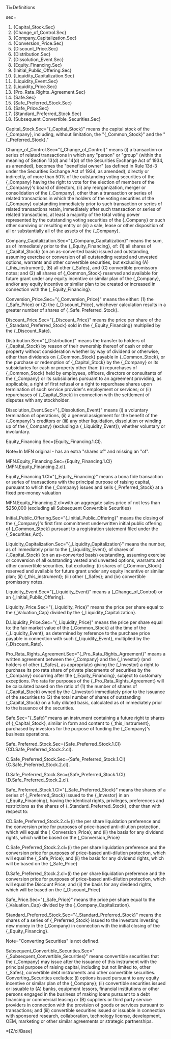 Ti=Definitions

sec=<ol type="none"><li>{Capital_Stock.Sec}<li>{Change_of_Control.Sec}<li>{Company_Capitalization.Sec}<li>{Conversion_Price.Sec}<li>{Discount_Price.Sec}<li>{Distribution.Sec}<li>{Dissolution_Event.Sec}<li>{Equity_Financing.Sec}<li>{Initial_Public_Offering.Sec}<li>{Liquidity_Capitalization.Sec}<li>{Liquidity_Event.Sec}<li>{Liquidity_Price.Sec}<li>{Pro_Rata_Rights_Agreement.Sec}<li>{Safe.Sec}<li>{Safe_Preferred_Stock.Sec}<li>{Safe_Price.Sec}<li>{Standard_Preferred_Stock.Sec}<li>{Subsequent_Convertible_Securities.Sec}</ol>

Capital_Stock.Sec="{_Capital_Stock}" means the capital stock of the {_Company}, including, without limitation, the "{_Common_Stock}" and the "{_Preferred_Stock}."

Change_of_Control.Sec="{_Change_of_Control}" means (i) a transaction or series of related transactions in which any "person" or "group" (within the meaning of Section 13(d) and 14(d) of the Securities Exchange Act of 1934, as amended), becomes the "beneficial owner" (as defined in Rule 13d-3 under the Securities Exchange Act of 1934, as amended), directly or indirectly, of more than 50% of the outstanding voting securities of the {_Company} having the right to vote for the election of members of the {_Company}'s board of directors, (ii) any reorganization, merger or consolidation of the {_Company}, other than a transaction or series of related transactions in which the holders of the voting securities of the {_Company} outstanding immediately prior to such transaction or series of related transactions retain, immediately after such transaction or series of related transactions, at least a majority of the total voting power represented by the outstanding voting securities of the {_Company} or such other surviving or resulting entity or (iii) a sale, lease or other disposition of all or substantially all of the assets of the {_Company}.

Company_Capitalization.Sec="{_Company_Capitalization}" means the sum, as of immediately prior to the {_Equity_Financing}, of: (1) all shares of {_Capital_Stock} (on an as-converted basis) issued and outstanding, assuming exercise or conversion of all outstanding vested and unvested options, warrants and other convertible securities, but excluding (A) {_this_instrument}, (B) all other {_Safes}, and (C) convertible promissory notes; and (2) all shares of {_Common_Stock} reserved and available for future grant under any equity incentive or similar plan of the {_Company}, and/or any equity incentive or similar plan to be created or increased in connection with the {_Equity_Financing}.

Conversion_Price.Sec="{_Conversion_Price}" means the either: (1) the {_Safe_Price} or (2) the {_Discount_Price}, whichever calculation results in a greater number of shares of {_Safe_Preferred_Stock}.

Discount_Price.Sec="{_Discount_Price}" means the price per share of the {_Standard_Preferred_Stock} sold in the {_Equity_Financing} multiplied by the {_Discount_Rate}. 

Distribution.Sec="{_Distribution}" means the transfer to holders of {_Capital_Stock} by reason of their ownership thereof of cash or other property without consideration whether by way of dividend or otherwise, other than dividends on {_Common_Stock} payable in {_Common_Stock}, or the purchase or redemption of {_Capital_Stock} by the {_Company} or its subsidiaries for cash or property other than: (i) repurchases of {_Common_Stock} held by employees, officers, directors or consultants of the {_Company} or its subsidiaries pursuant to an agreement providing, as applicable, a right of first refusal or a right to repurchase shares upon termination of such service provider's employment or services; or (ii) repurchases of {_Capital_Stock} in connection with the settlement of disputes with any stockholder.

Dissolution_Event.Sec="{_Dissolution_Event}" means (i) a voluntary termination of operations, (ii) a general assignment for the benefit of the {_Company}'s creditors or (iii) any other liquidation, dissolution or winding up of the {_Company} (excluding a {_Liquidity_Event}), whether voluntary or involuntary.

Equity_Financing.Sec={Equity_Financing.1.Cl}.

Note=In MFN original - has an extra "shares of" and missing an "of".

MFN.Equity_Financing.Sec={Equity_Financing.1.Cl} {MFN.Equity_Financing.2.cl}.

Equity_Financing.1.Cl="{_Equity_Financing}" means a bona fide transaction or series of transactions with the principal purpose of raising capital, pursuant to which the {_Company} issues and sells {_Preferred_Stock} at a fixed pre-money valuation

MFN.Equity_Financing.2.cl=with an aggregate sales price of not less than $250,000 (excluding all Subsequent Convertible Securities)

Initial_Public_Offering.Sec="{_Initial_Public_Offering}" means the closing of the {_Company}'s first firm commitment underwritten initial public offering of {_Common_Stock} pursuant to a registration statement filed under the {_Securities_Act}.

Liquidity_Capitalization.Sec="{_Liquidity_Capitalization}" means the number, as of immediately prior to the {_Liquidity_Event}, of shares of {_Capital_Stock} (on an as-converted basis) outstanding, assuming exercise or conversion of all outstanding vested and unvested options, warrants and other convertible securities, but excluding: (i) shares of {_Common_Stock} reserved and available for future grant under any equity incentive or similar plan; (ii) {_this_instrument}; (iii) other {_Safes}; and (iv) convertible promissory notes.

Liquidity_Event.Sec="{_Liquidity_Event}" means a {_Change_of_Control} or an {_Initial_Public_Offering}. 

Liquidity_Price.Sec="{_Liquidity_Price}" means the price per share equal to the {_Valuation_Cap} divided by the {_Liquidity_Capitalization}. 

D.Liquidity_Price.Sec="{_Liquidity_Price}" means the price per share equal to: the fair market value of the {_Common_Stock} at the time of the {_Liquidity_Event}, as determined by reference to the purchase price payable in connection with such {_Liquidity_Event}, multiplied by the {_Discount_Rate}. 

Pro_Rata_Rights_Agreement.Sec="{_Pro_Rata_Rights_Agreement}" means a written agreement between the {_Company} and the {_Investor} (and holders of other {_Safes}, as appropriate) giving the {_Investor} a right to purchase its pro rata share of private placements of securities by the {_Company} occurring after the {_Equity_Financing}, subject to customary exceptions.  Pro rata for purposes of the {_Pro_Rata_Rights_Agreement} will be calculated based on the ratio of (1) the number of shares of {_Capital_Stock} owned by the {_Investor} immediately prior to the issuance of the securities to (2) the total number of shares of outstanding {_Capital_Stock} on a fully diluted basis, calculated as of immediately prior to the issuance of the securities.    

Safe.Sec="{_Safe}" means an instrument containing a future right to shares of {_Capital_Stock}, similar in form and content to {_this_instrument}, purchased by investors for the purpose of funding the {_Company}'s business operations.

Safe_Preferred_Stock.Sec={Safe_Preferred_Stock.1.Cl} {CD.Safe_Preferred_Stock.2.cl}.

C.Safe_Preferred_Stock.Sec={Safe_Preferred_Stock.1.Cl} {C.Safe_Preferred_Stock.2.cl}.

D.Safe_Preferred_Stock.Sec={Safe_Preferred_Stock.1.Cl} {D.Safe_Preferred_Stock.2.cl}.

Safe_Preferred_Stock.1.Cl="{_Safe_Preferred_Stock}" means the shares of a series of {_Preferred_Stock} issued to the {_Investor} in an {_Equity_Financing}, having the identical rights, privileges, preferences and restrictions as the shares of {_Standard_Preferred_Stock}, other than with respect to: 

CD.Safe_Preferred_Stock.2.cl=(i) the per share liquidation preference and the conversion price for purposes of price-based anti-dilution protection, which will equal the {_Conversion_Price}; and (ii) the basis for any dividend rights, which will be based on the {_Conversion_Price}

C.Safe_Preferred_Stock.2.cl=(i) the per share liquidation preference and the conversion price for purposes of price-based anti-dilution protection, which will equal the {_Safe_Price}; and (ii) the basis for any dividend rights, which will be based on the {_Safe_Price}

D.Safe_Preferred_Stock.2.cl=(i) the per share liquidation preference and the conversion price for purposes of price-based anti-dilution protection, which will equal the Discount Price; and (ii) the basis for any dividend rights, which will be based on the {_Discount_Price}

Safe_Price.Sec="{_Safe_Price}" means the price per share equal to the {_Valuation_Cap} divided by the {_Company_Capitalization}.

Standard_Preferred_Stock.Sec="{_Standard_Preferred_Stock}" means the shares of a series of {_Preferred_Stock} issued to the investors investing new money in the {_Company} in connection with the initial closing of the {_Equity_Financing}.

Note="Converting Securities" is not defined.

Subsequent_Convertible_Securities.Sec="{_Subsequent_Convertible_Securities}" means convertible securities that the {_Company} may issue after the issuance of this instrument with the principal purpose of raising capital, including but not limited to, other {_Safes}, convertible debt instruments and other convertible securities. Converting_Securities excludes: (i) options issued pursuant to any equity incentive or similar plan of the {_Company}; (ii) convertible securities issued or issuable to (A) banks, equipment lessors, financial institutions or other persons engaged in the business of making loans pursuant to a debt financing or commercial leasing or (B) suppliers or third party service providers in connection with the provision of goods or services pursuant to transactions; and (iii) convertible securities issued or issuable in connection with sponsored research, collaboration, technology license, development, OEM, marketing or other similar agreements or strategic partnerships.

=[Z/ol/Base]
